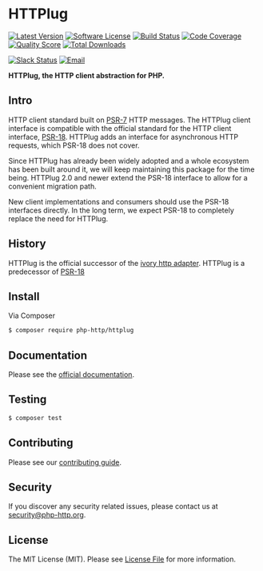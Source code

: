 # HTTPlug

[![Latest Version](https://img.shields.io/github/release/php-http/httplug.svg?style=flat-square)](https://github.com/php-http/httplug/releases)
[![Software License](https://img.shields.io/badge/license-MIT-brightgreen.svg?style=flat-square)](LICENSE)
[![Build Status](https://img.shields.io/travis/php-http/httplug/master.svg?style=flat-square)](https://travis-ci.org/php-http/httplug)
[![Code Coverage](https://img.shields.io/scrutinizer/coverage/g/php-http/httplug.svg?style=flat-square)](https://scrutinizer-ci.com/g/php-http/httplug)
[![Quality Score](https://img.shields.io/scrutinizer/g/php-http/httplug.svg?style=flat-square)](https://scrutinizer-ci.com/g/php-http/httplug)
[![Total Downloads](https://img.shields.io/packagist/dt/php-http/httplug.svg?style=flat-square)](https://packagist.org/packages/php-http/httplug)

[![Slack Status](https://slack.httplug.io/badge.svg)](https://slack.httplug.io)
[![Email](https://img.shields.io/badge/email-team@httplug.io-blue.svg?style=flat-square)](mailto:team@httplug.io)

**HTTPlug, the HTTP client abstraction for PHP.**


## Intro

HTTP client standard built on [PSR-7](https://www.php-fig.org/psr/psr-7/) HTTP
messages. The HTTPlug client interface is compatible with the official standard
for the HTTP client interface, [PSR-18](https://www.php-fig.org/psr/psr-18/).
HTTPlug adds an interface for asynchronous HTTP requests, which PSR-18 does not
cover.

Since HTTPlug has already been widely adopted and a whole ecosystem has been
built around it, we will keep maintaining this package for the time being.
HTTPlug 2.0 and newer extend the PSR-18 interface to allow for a convenient
migration path.

New client implementations and consumers should use the PSR-18 interfaces
directly. In the long term, we expect PSR-18 to completely replace the need
for HTTPlug.


## History

HTTPlug is the official successor of the [ivory http adapter](https://github.com/egeloen/ivory-http-adapter).
HTTPlug is a predecessor of [PSR-18](https://www.php-fig.org/psr/psr-18/)


## Install

Via Composer

``` bash
$ composer require php-http/httplug
```


## Documentation

Please see the [official documentation](https://docs.php-http.org).


## Testing

``` bash
$ composer test
```


## Contributing

Please see our [contributing guide](https://docs.php-http.org/en/latest/development/contributing.html).


## Security

If you discover any security related issues, please contact us at [security@php-http.org](mailto:security@php-http.org).


## License

The MIT License (MIT). Please see [License File](LICENSE) for more information.
